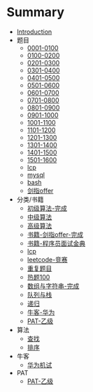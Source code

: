 # Summary

* [Introduction](README.md)
* 题目
    - [0001-0100](docs/source/question/0001-0100.md)
    - [0100-0200](docs/source/question/0101-0200.md)
    - [0201-0300](docs/source/question/0201-0300.md)
    - [0301-0400](docs/source/question/0301-0400.md)
    - [0401-0500](docs/source/question/0401-0500.md)
    - [0501-0600](docs/source/question/0501-0600.md)
    - [0601-0700](docs/source/question/0601-0700.md)
    - [0701-0800](docs/source/question/0701-0800.md)
    - [0801-0900](docs/source/question/0801-0900.md)
    - [0901-1000](docs/source/question/0901-1000.md)
    - [1001-1100](docs/source/question/1001-1100.md)
    - [1101-1200](docs/source/question/1101-1200.md)
    - [1201-1300](docs/source/question/1201-1300.md)
    - [1301-1400](docs/source/question/1301-1400.md)
    - [1401-1500](docs/source/question/1401-1500.md)
    - [1501-1600](docs/source/question/1501-1600.md)
    - [lcp](docs/source/question/lcp.md)
    - [mysql](docs/source/question/mysql.md)
    - [bash](docs/source/question/bash.md)
    - [剑指offer](docs/source/question/offer.md)
* 分类/书籍
    - [初级算法-完成](docs/source/classification/easy.md)
    - [中级算法](docs/source/classification/medium.md)
    - [高级算法](docs/source/classification/hard.md)
    - [书籍-剑指offer-完成](docs/source/classification/offer.md)
    - [书籍-程序员面试金典](docs/source/classification/lcci.md)
    - [lcp](docs/source/classification/lcp.md)
    - [leetcode-竞赛](docs/source/classification/leetcode_contest.md)
    - [重复题目](docs/source/question/same.md)
    - [热题100](docs/source/classification/hot-100.md)
    - [数组与字符串-完成](docs/source/classification/array_and_string.md)
    - [队列与栈](docs/source/classification/queue-stack.md)
    - [递归](docs/source/classification/recursion.md)
    - [牛客-华为](docs/source/classification/nowcoder_hw.md)
    - [PAT-乙级](docs/source/classification/patB.md)
* 算法
    - [查找](docs/source/algorithm/1-search.md)
    - [排序](docs/source/algorithm/2-sort.md)
* 牛客
    - [华为机试](docs/source/nowcoder/hw.md)
* PAT
    - [PAT-乙级](docs/source/question/patB.md)
    
    